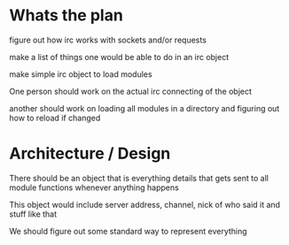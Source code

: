 # Whats the plan

figure out how irc works with sockets and/or requests

make a list of things one would be able to do in an irc object

make simple irc object to load modules

  One person should work on the actual irc connecting of the object

  another should work on loading all modules in a directory and figuring out
  how to reload if changed


# Architecture / Design

There should be an object that is everything details that gets sent to all
module functions whenever anything happens

This object would include server address, channel, nick of who said it and
stuff like that

We should figure out some standard way to represent everything
